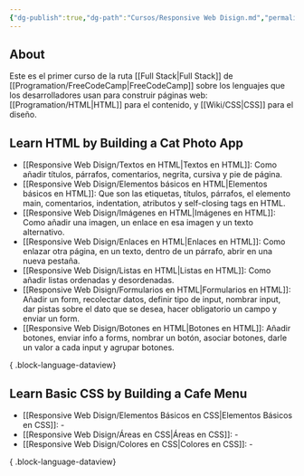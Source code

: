 ```yaml
---
{"dg-publish":true,"dg-path":"Cursos/Responsive Web Disign.md","permalink":"/cursos/responsive-web-disign/","tags":["programation","HTML","CSS","publish"]}
---
```


## About
Este es el primer curso de la ruta [[Full Stack\|Full Stack]] de [[Programation/FreeCodeCamp\|FreeCodeCamp]] sobre los lenguajes que los desarrolladores usan para construir páginas web: [[Programation/HTML\|HTML]] para el contenido, y [[Wiki/CSS\|CSS]] para el diseño.
## Learn HTML by  Building a Cat Photo App
- [[Responsive Web Disign/Textos en HTML\|Textos en HTML]]: Como añadir títulos, párrafos, comentarios, negrita, cursiva y pie de página.
- [[Responsive Web Disign/Elementos básicos en HTML\|Elementos básicos en HTML]]: Que son las etiquetas, títulos, párrafos, el elemento main, comentarios, indentation, atributos y self-closing tags en HTML.
- [[Responsive Web Disign/Imágenes en HTML\|Imágenes en HTML]]: Como añadir una imagen, un enlace en esa imagen y un texto alternativo.
- [[Responsive Web Disign/Enlaces en HTML\|Enlaces en HTML]]: Como enlazar otra página, en un texto, dentro de un párrafo, abrir en una nueva pestaña.
- [[Responsive Web Disign/Listas en HTML\|Listas en HTML]]: Como añadir listas ordenadas y desordenadas.
- [[Responsive Web Disign/Formularios en HTML\|Formularios en HTML]]: Añadir un form, recolectar datos, definir tipo de input, nombrar input, dar pistas sobre el dato que se desea, hacer obligatorio un campo y enviar un form.
- [[Responsive Web Disign/Botones en HTML\|Botones en HTML]]: Añadir botones, enviar info a forms, nombrar un botón, asociar botones, darle un valor a cada input y agrupar botones.

{ .block-language-dataview}
## Learn Basic CSS by Building a Cafe Menu
- [[Responsive Web Disign/Elementos Básicos en CSS\|Elementos Básicos en CSS]]: \-
- [[Responsive Web Disign/Áreas en CSS\|Áreas en CSS]]: \-
- [[Responsive Web Disign/Colores en CSS\|Colores en CSS]]: \-

{ .block-language-dataview}

